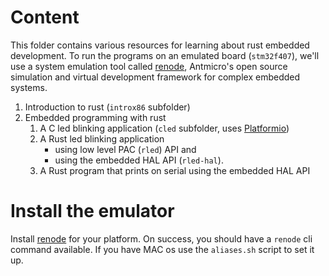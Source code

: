 
# Content
This folder contains various resources for learning about rust embedded development. To run the programs on an emulated board (`stm32f407`), we'll use a system emulation tool called [renode](https://github.com/renode/renode/tree/master), Antmicro's open source simulation and virtual development framework for complex embedded systems.

1. Introduction to rust (`introx86` subfolder)
2. Embedded programming with rust
	1. A C led blinking application (`cled` subfolder, uses [Platformio](https://platformio.org/))
	2. A Rust led blinking application 
		- using low level PAC (`rled`) API and 
		- using the embedded HAL API (`rled-hal`). 
	3. A Rust program that prints on serial using the embedded HAL API

# Install the emulator
Install [renode](https://github.com/renode/renode/tree/master) for your platform. On success, you should have a `renode` cli command available. If you have MAC os use the `aliases.sh` script to set it up.

